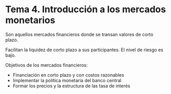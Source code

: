 # Tema 4. Introducción a los mercados monetarios

Son aquellos mercados financieros donde se transan valores de corto plazo.

Facilitan la liquidez de corto plazo a sus participantes.
El nivel de riesgo es bajo.

Objetivos de los mercados financieros:
- Financiación en corto plazo y con costos razonables
- Implementar la política monetaria del banco central
- Formar los precios y la estructura de las tasa de interés